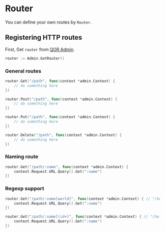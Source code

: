 # Router

You can define your own routes by `Router`.

## Registering HTTP routes

First, Get `router` from [QOR Admin](../chapter2/setup.md).

```go
router := Admin.GetRouter()
```

### General routes

```go
router.Get("/path", func(context *admin.Context) {
    // do something here
})

router.Post("/path", func(context *admin.Context) {
    // do something here
})

router.Put("/path", func(context *admin.Context) {
    // do something here
})

router.Delete("/path", func(context *admin.Context) {
    // do something here
})
```

### Naming route

```go
router.Get("/path/:name", func(context *admin.Context) {
    context.Request.URL.Query().Get(":name")
})
```

### Regexp support

```go
router.Get("/path/:name[world]", func(context *admin.Context) { // "/hello/world"
    context.Request.URL.Query().Get(":name")
})

router.Get("/path/:name[\\d+]", func(context *admin.Context) { // "/hello/123"
    context.Request.URL.Query().Get(":name")
})
```
